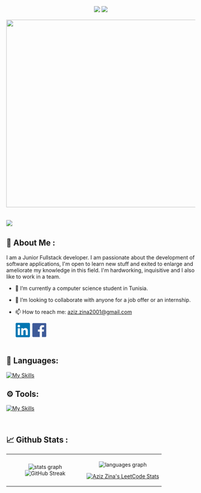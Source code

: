 
<div align="center">
  <img src="https://media.giphy.com/media/hvRJCLFzcasrR4ia7z/giphy.gif" width="60px"/>
  <img src="https://readme-typing-svg.herokuapp.com/?lines=Hello,+I'm+Aziz+Zina+!&center=true&size=30">
</div>

<br>
<div align="center">
  <img src="https://github.com/Anmol-Baranwal/Cool-GIFs-For-GitHub/assets/74038190/7d484dc9-68a9-4ee6-a767-aea59035c12d" width="900" height="500"/>
</div>  
<br>
  
![](https://komarev.com/ghpvc/?username=aziz-zina&color=blueviolet)


## 👤 About Me :
I am a Junior Fullstack developer. I am passionate about the development of software applications, I'm open to learn new stuff and exited to enlarge     and ameliorate my knowledge in this field. I'm hardworking, inquisitive and I also like to work in a team. 
- 🔭 I’m currently a computer science student in Tunisia.  
- 🤝 I’m looking to collaborate with anyone for a job offer or an internship.
- 📫 How to reach me: aziz.zina2001@gmail.com
  
  <a href="https://www.linkedin.com/in/aziz-zina/" style="text-decoration:none">
    <img src="https://github.com/devicons/devicon/blob/master/icons/linkedin/linkedin-original.svg" title="LinkedIn" alt="LinkedIn" width="40" height="40"/>
  </a>
  <a href="https://www.facebook.com/profile.php?id=100085389934932" style="text-decoration:none">
    <img src="https://github.com/devicons/devicon/blob/master/icons/facebook/facebook-original.svg" title="facebook" alt="facebook" width="40" height="40"/>
  </a>
  <br>
  <br>
  

## 🚀 Languages:

[![My Skills](https://skillicons.dev/icons?i=js,html,css,c,py,php,java,typescript,angular,nodejs,express,spring,mongodb,postgres,androidstudio)](https://skillicons.dev)

## ⚙️ Tools:
[![My Skills](https://skillicons.dev/icons?i=git,github,bitbucket,docker,postman)](https://skillicons.dev)

<br>


## 📈 Github Stats :
<table align="center">
<tr border="none">
<td width="50%" align="center">
  
  <img src="https://github-readme-stats.vercel.app/api?username=aziz-zina&hide_title=false&hide_rank=false&show_icons=true&include_all_commits=true&count_private=true&card_width=370&disable_animations=false&theme=dark&locale=en&hide_border=false" height="190" alt="stats graph"  />
  <br>
  <img src="https://streak-stats.demolab.com?user=aziz-zina&theme=dark" alt="GitHub Streak"/>
</td>

<td width="50%" align="center">
  <br>
  <img style="margin-bottom: -20px;" src="https://github-readme-stats.vercel.app/api/top-langs?username=aziz-zina&locale=en&hide_title=false&layout=compact&card_width=370&langs_count=5&theme=dark&hide_border=false" height="190" alt="languages graph"  />
  <br>
  <div align="center">
    
  [![Aziz Zina's LeetCode Stats](https://leetcode-stats.vercel.app/api?username=aziz-zina&theme=Dark)](https://github.com/JeremyTsaii/leetcode-stats)
  </div>
  
  </td>
</tr>
</table>

<br clear="both">


